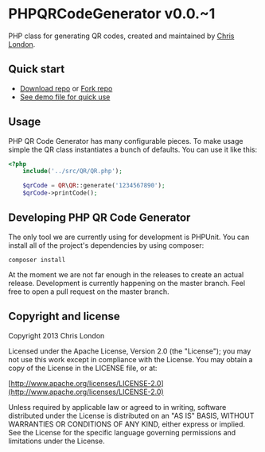 # PHPQRCodeGenerator v0.0.~1

PHP class for generating QR codes, created and maintained by [Chris London](http://www.chrislondon.co).

## Quick start

* [Download repo](https://github.com/chrislondon/PHPQRCodeGenerator/archive/master.zip) or [Fork repo](https://github.com/chrislondon/PHPQRCodeGenerator/fork)
* [See demo file for quick use](https://github.com/chrislondon/PHPQRCodeGenerator/blob/master/demo/index.php)

## Usage

PHP QR Code Generator has many configurable pieces. To make usage simple the QR class instantiates a bunch of defaults.  You can use it like this:

```php
<?php
    include('../src/QR/QR.php');

    $qrCode = QR\QR::generate('1234567890');
    $qrCode->printCode();
```

## Developing PHP QR Code Generator

The only tool we are currently using for development is PHPUnit. You can install all of the project's dependencies by using composer:

````
composer install
````

At the moment we are not far enough in the releases to create an actual release. Development is currently happening on the master branch.  Feel free to open a pull request on the master branch.

## Copyright and license

Copyright 2013 Chris London

Licensed under the Apache License, Version 2.0 (the "License"); you may not use this work except in compliance with the License. You may obtain a copy of the License in the LICENSE file, or at:

  [http://www.apache.org/licenses/LICENSE-2.0](http://www.apache.org/licenses/LICENSE-2.0)

Unless required by applicable law or agreed to in writing, software distributed under the License is distributed on an "AS IS" BASIS, WITHOUT WARRANTIES OR CONDITIONS OF ANY KIND, either express or implied. See the License for the specific language governing permissions and limitations under the License.